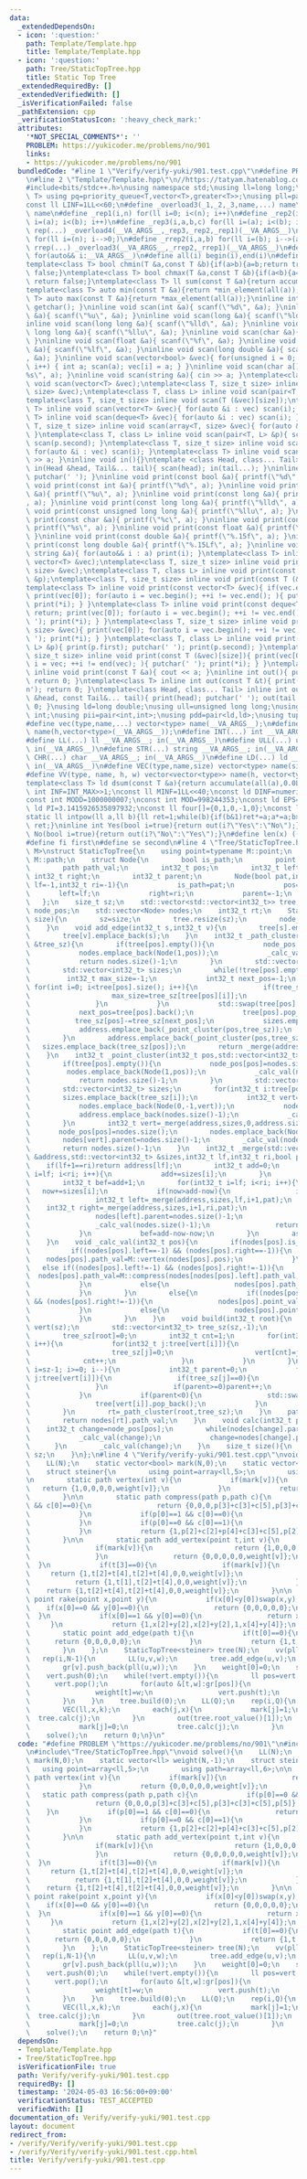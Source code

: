 ```yaml
---
data:
  _extendedDependsOn:
  - icon: ':question:'
    path: Template/Template.hpp
    title: Template/Template.hpp
  - icon: ':question:'
    path: Tree/StaticTopTree.hpp
    title: Static Top Tree
  _extendedRequiredBy: []
  _extendedVerifiedWith: []
  _isVerificationFailed: false
  _pathExtension: cpp
  _verificationStatusIcon: ':heavy_check_mark:'
  attributes:
    '*NOT_SPECIAL_COMMENTS*': ''
    PROBLEM: https://yukicoder.me/problems/no/901
    links:
    - https://yukicoder.me/problems/no/901
  bundledCode: "#line 1 \"Verify/verify-yuki/901.test.cpp\"\n#define PROBLEM \"https://yukicoder.me/problems/no/901\"\
    \n#line 2 \"Template/Template.hpp\"\n//https://tatyam.hatenablog.com/entry/2019/12/15/003634\n\
    #include<bits/stdc++.h>\nusing namespace std;\nusing ll=long long;\ntemplate<class\
    \ T> using pq=priority_queue<T,vector<T>,greater<T>>;\nusing pll=pair<ll,ll>;\n\
    const ll LINF=1LL<<60;\n#define _overload3(_1,_2,_3,name,...) name\n#define _overload4(_1,_2,_3,_4,name,...)\
    \ name\n#define _rep1(i,n) for(ll i=0; i<(n); i++)\n#define _rep2(i,a,b) for(ll\
    \ i=(a); i<(b); i++)\n#define _rep3(i,a,b,c) for(ll i=(a); i<(b); i+=(c))\n#define\
    \ rep(...) _overload4(__VA_ARGS__,_rep3,_rep2,_rep1)(__VA_ARGS__)\n#define _rrep1(i,n)\
    \ for(ll i=(n); i-->0;)\n#define _rrep2(i,a,b) for(ll i=(b); i-->(a);)\n#define\
    \ rrep(...) _overload3(__VA_ARGS__,_rrep2,_rrep1)(__VA_ARGS__)\n#define each(i,...)\
    \ for(auto&& i:__VA_ARGS__)\n#define all(i) begin(i),end(i)\n#define rall(i) rbegin(i),rend(i)\n\
    template<class T> bool chmin(T &a,const T &b){if(a>b){a=b;return true;}else return\
    \ false;}\ntemplate<class T> bool chmax(T &a,const T &b){if(a<b){a=b;return true;}else\
    \ return false;}\ntemplate<class T> ll sum(const T &a){return accumulate(all(a),0LL);}\n\
    template<class T> auto min(const T &a){return *min_element(all(a));}\ntemplate<class\
    \ T> auto max(const T &a){return *max_element(all(a));}\ninline int scan(){ return\
    \ getchar(); }\ninline void scan(int &a){ scanf(\"%d\", &a); }\ninline void scan(unsigned\
    \ &a){ scanf(\"%u\", &a); }\ninline void scan(long &a){ scanf(\"%ld\", &a); }\n\
    inline void scan(long long &a){ scanf(\"%lld\", &a); }\ninline void scan(unsigned\
    \ long long &a){ scanf(\"%llu\", &a); }\ninline void scan(char &a){ cin >> a;\
    \ }\ninline void scan(float &a){ scanf(\"%f\", &a); }\ninline void scan(double\
    \ &a){ scanf(\"%lf\", &a); }\ninline void scan(long double &a){ scanf(\"%Lf\"\
    , &a); }\ninline void scan(vector<bool> &vec){ for(unsigned i = 0; i < vec.size();\
    \ i++) { int a; scan(a); vec[i] = a; } }\ninline void scan(char a[]){ scanf(\"\
    %s\", a); }\ninline void scan(string &a){ cin >> a; }\ntemplate<class T> inline\
    \ void scan(vector<T> &vec);\ntemplate<class T, size_t size> inline void scan(array<T,\
    \ size> &vec);\ntemplate<class T, class L> inline void scan(pair<T, L> &p);\n\
    template<class T, size_t size> inline void scan(T (&vec)[size]);\ntemplate<class\
    \ T> inline void scan(vector<T> &vec){ for(auto &i : vec) scan(i); }\ntemplate<class\
    \ T> inline void scan(deque<T> &vec){ for(auto &i : vec) scan(i); }\ntemplate<class\
    \ T, size_t size> inline void scan(array<T, size> &vec){ for(auto &i : vec) scan(i);\
    \ }\ntemplate<class T, class L> inline void scan(pair<T, L> &p){ scan(p.first);\
    \ scan(p.second); }\ntemplate<class T, size_t size> inline void scan(T (&vec)[size]){\
    \ for(auto &i : vec) scan(i); }\ntemplate<class T> inline void scan(T &a){ cin\
    \ >> a; }\ninline void in(){}\ntemplate <class Head, class... Tail> inline void\
    \ in(Head &head, Tail&... tail){ scan(head); in(tail...); }\ninline void print(){\
    \ putchar(' '); }\ninline void print(const bool &a){ printf(\"%d\", a); }\ninline\
    \ void print(const int &a){ printf(\"%d\", a); }\ninline void print(const unsigned\
    \ &a){ printf(\"%u\", a); }\ninline void print(const long &a){ printf(\"%ld\"\
    , a); }\ninline void print(const long long &a){ printf(\"%lld\", a); }\ninline\
    \ void print(const unsigned long long &a){ printf(\"%llu\", a); }\ninline void\
    \ print(const char &a){ printf(\"%c\", a); }\ninline void print(const char a[]){\
    \ printf(\"%s\", a); }\ninline void print(const float &a){ printf(\"%.15f\", a);\
    \ }\ninline void print(const double &a){ printf(\"%.15f\", a); }\ninline void\
    \ print(const long double &a){ printf(\"%.15Lf\", a); }\ninline void print(const\
    \ string &a){ for(auto&& i : a) print(i); }\ntemplate<class T> inline void print(const\
    \ vector<T> &vec);\ntemplate<class T, size_t size> inline void print(const array<T,\
    \ size> &vec);\ntemplate<class T, class L> inline void print(const pair<T, L>\
    \ &p);\ntemplate<class T, size_t size> inline void print(const T (&vec)[size]);\n\
    template<class T> inline void print(const vector<T> &vec){ if(vec.empty()) return;\
    \ print(vec[0]); for(auto i = vec.begin(); ++i != vec.end(); ){ putchar(' ');\
    \ print(*i); } }\ntemplate<class T> inline void print(const deque<T> &vec){ if(vec.empty())\
    \ return; print(vec[0]); for(auto i = vec.begin(); ++i != vec.end(); ){ putchar('\
    \ '); print(*i); } }\ntemplate<class T, size_t size> inline void print(const array<T,\
    \ size> &vec){ print(vec[0]); for(auto i = vec.begin(); ++i != vec.end(); ){ putchar('\
    \ '); print(*i); } }\ntemplate<class T, class L> inline void print(const pair<T,\
    \ L> &p){ print(p.first); putchar(' '); print(p.second); }\ntemplate<class T,\
    \ size_t size> inline void print(const T (&vec)[size]){ print(vec[0]); for(auto\
    \ i = vec; ++i != end(vec); ){ putchar(' '); print(*i); } }\ntemplate<class T>\
    \ inline void print(const T &a){ cout << a; }\ninline int out(){ putchar('\\n');\
    \ return 0; }\ntemplate<class T> inline int out(const T &t){ print(t); putchar('\\\
    n'); return 0; }\ntemplate<class Head, class... Tail> inline int out(const Head\
    \ &head, const Tail&... tail){ print(head); putchar(' '); out(tail...); return\
    \ 0; }\nusing ld=long double;\nusing ull=unsigned long long;\nusing uint=unsigned\
    \ int;\nusing pii=pair<int,int>;\nusing pdd=pair<ld,ld>;\nusing tuplis=array<ll,3>;\n\
    #define vec(type,name,...) vector<type> name(__VA_ARGS__);\n#define vv(type,name,h,...)vector<vector<type>>\
    \ name(h,vector<type>(__VA_ARGS__));\n#define INT(...) int __VA_ARGS__; in(__VA_ARGS__)\n\
    #define LL(...) ll __VA_ARGS__; in(__VA_ARGS__)\n#define ULL(...) ull __VA_ARGS__;\
    \ in(__VA_ARGS__)\n#define STR(...) string __VA_ARGS__; in(__VA_ARGS__)\n#define\
    \ CHR(...) char __VA_ARGS__; in(__VA_ARGS__)\n#define LD(...) ld __VA_ARGS__;\
    \ in(__VA_ARGS__)\n#define VEC(type,name,size) vector<type> name(size); in(name)\n\
    #define VV(type, name, h, w) vector<vector<type>> name(h, vector<type>(w)); in(name)\n\
    template<class T> ld dsum(const T &a){return accumulate(all(a),0.0L);}\nconst\
    \ int INF=INT_MAX>>1;\nconst ll MINF=1LL<<40;\nconst ld DINF=numeric_limits<ld>::infinity();\n\
    const int MODD=1000000007;\nconst int MOD=998244353;\nconst ld EPS=1e-9;\nconst\
    \ ld PI=3.1415926535897932;\nconst ll four[]={0,1,0,-1,0};\nconst ll eight[]={0,1,1,0,-1,-1,1,-1,0};\n\
    static ll intpow(ll a,ll b){ll ret=1;while(b){if(b&1)ret*=a;a*=a;b>>=1;}return\
    \ ret;}\ninline int Yes(bool i=true){return out(i?\"Yes\":\"No\");}\ninline int\
    \ No(bool i=true){return out(i?\"No\":\"Yes\");}\n#define len(x) ((int)(x).size())\n\
    #define fi first\n#define se second\n#line 4 \"Tree/StaticTopTree.hpp\"\ntemplate<class\
    \ M>\nstruct StaticTopTree{\n    using point=typename M::point;\n    using path=typename\
    \ M::path;\n    struct Node{\n        bool is_path;\n        point point_val;\n\
    \        path path_val;\n        int32_t pos;\n        int32_t left;\n       \
    \ int32_t right;\n        int32_t parent;\n        Node(bool pat,int32_t po=-1,int32_t\
    \ lf=-1,int32_t ri=-1){\n            is_path=pat;\n            pos=po;\n     \
    \       left=lf;\n            right=ri;\n            parent=-1;\n        }\n \
    \   };\n    size_t sz;\n    std::vector<std::vector<int32_t>> tree;\n    std::vector<int32_t>\
    \ node_pos;\n    std::vector<Node> nodes;\n    int32_t rt;\n    StaticTopTree(size_t\
    \ size){\n        sz=size;\n        tree.resize(sz);\n        node_pos.resize(sz);\n\
    \    }\n    void add_edge(int32_t s,int32_t v){\n        tree[s].emplace_back(v);\n\
    \        tree[v].emplace_back(s);\n    }\n    int32_t _path_cluster(int32_t pos,std::vector<int32_t>\
    \ &tree_sz){\n        if(tree[pos].empty()){\n            node_pos[pos]=nodes.size();\n\
    \            nodes.emplace_back(Node(1,pos));\n            _calc_val(nodes.size()-1);\n\
    \            return nodes.size()-1;\n        }\n        std::vector<int32_t> address;\n\
    \        std::vector<int32_t> sizes;\n        while(!tree[pos].empty()){\n   \
    \         int32_t max_size=-1;\n            int32_t next_pos=-1;\n           \
    \ for(int i=0; i<tree[pos].size(); i++){\n                if(tree_sz[tree[pos][i]]>max_size){\n\
    \                    max_size=tree_sz[tree[pos][i]];\n                    next_pos=i;\n\
    \                }\n            }\n            std::swap(tree[pos][next_pos],tree[pos].back());\n\
    \            next_pos=tree[pos].back();\n            tree[pos].pop_back();\n \
    \           tree_sz[pos]-=tree_sz[next_pos];\n            sizes.emplace_back(tree_sz[pos]);\n\
    \            address.emplace_back(_point_cluster(pos,tree_sz));\n            pos=next_pos;\n\
    \        }\n        address.emplace_back(_point_cluster(pos,tree_sz));\n     \
    \   sizes.emplace_back(tree_sz[pos]);\n        return _merge(address,sizes,0,address.size(),1);\n\
    \    }\n    int32_t _point_cluster(int32_t pos,std::vector<int32_t> &tree_sz){\n\
    \        if(tree[pos].empty()){\n            node_pos[pos]=nodes.size();\n   \
    \         nodes.emplace_back(Node(1,pos));\n            _calc_val(nodes.size()-1);\n\
    \            return nodes.size()-1;\n        }\n        std::vector<int32_t> address;\n\
    \        std::vector<int32_t> sizes;\n        for(int32_t i:tree[pos]){\n    \
    \        sizes.emplace_back(tree_sz[i]);\n            int32_t vert=_path_cluster(i,tree_sz);\n\
    \            nodes.emplace_back(Node(0,-1,vert));\n            nodes[vert].parent=nodes.size()-1;\n\
    \            address.emplace_back(nodes.size()-1);\n            _calc_val(nodes.size()-1);\n\
    \        }\n        int32_t vert=_merge(address,sizes,0,address.size(),0);\n \
    \       node_pos[pos]=nodes.size();\n        nodes.emplace_back(Node(1,pos,vert));\n\
    \        nodes[vert].parent=nodes.size()-1;\n        _calc_val(nodes.size()-1);\n\
    \        return nodes.size()-1;\n    }\n    int32_t _merge(std::vector<int32_t>\
    \ &address,std::vector<int32_t> &sizes,int32_t lf,int32_t ri,bool pat){\n    \
    \    if(lf+1==ri)return address[lf];\n        int32_t add=0;\n        for(int32_t\
    \ i=lf; i<ri; i++){\n            add+=sizes[i];\n        }\n        int32_t now=0;\n\
    \        int32_t bef=add+1;\n        for(int32_t i=lf; i<ri; i++){\n         \
    \   now+=sizes[i];\n            if(now>add-now){\n                if(now+now-add>bef)i--;\n\
    \                int32_t left=_merge(address,sizes,lf,i+1,pat);\n            \
    \    int32_t right=_merge(address,sizes,i+1,ri,pat);\n                nodes.emplace_back(Node(pat,-1,left,right));\n\
    \                nodes[left].parent=nodes.size()-1;\n                nodes[right].parent=nodes.size()-1;\n\
    \                _calc_val(nodes.size()-1);\n                return nodes.size()-1;\n\
    \            }\n            bef=add-now-now;\n        }\n        assert(false);\n\
    \    }\n    void _calc_val(int32_t pos){\n        if(nodes[pos].is_path){\n  \
    \          if((nodes[pos].left==-1) && (nodes[pos].right==-1)){\n            \
    \    nodes[pos].path_val=M::vertex(nodes[pos].pos);\n            }\n         \
    \   else if((nodes[pos].left!=-1) && (nodes[pos].right!=-1)){\n              \
    \  nodes[pos].path_val=M::compress(nodes[nodes[pos].left].path_val,nodes[nodes[pos].right].path_val);\n\
    \            }\n            else{\n                nodes[pos].path_val=M::add_vertex(nodes[nodes[pos].left].point_val,nodes[pos].pos);\n\
    \            }\n        }\n        else{\n            if((nodes[pos].left!=-1)\
    \ && (nodes[pos].right!=-1)){\n                nodes[pos].point_val=M::rake(nodes[nodes[pos].left].point_val,nodes[nodes[pos].right].point_val);\n\
    \            }\n            else{\n                nodes[pos].point_val=M::add_edge(nodes[nodes[pos].left].path_val);\n\
    \            }\n        }\n    }\n    void build(int32_t root){\n        std::vector<int32_t>\
    \ vert(sz);\n        std::vector<int32_t> tree_sz(sz,-1);\n        vert[0]=root;\n\
    \        tree_sz[root]=0;\n        int32_t cnt=1;\n        for(int32_t i=0; i<sz;\
    \ i++){\n            for(int32_t j:tree[vert[i]]){\n                if(tree_sz[j]){\n\
    \                    tree_sz[j]=0;\n                    vert[cnt]=j;\n       \
    \             cnt++;\n                }\n            }\n        }\n        for(int32_t\
    \ i=sz-1; i>=0; i--){\n            int32_t parent=0;\n            for(int32_t\
    \ j:tree[vert[i]]){\n                if(tree_sz[j]==0){\n                    parent=-parent-1;\n\
    \                }\n                if(parent>=0)parent++;\n                tree_sz[vert[i]]+=tree_sz[j];\n\
    \            }\n            if(parent<0){\n                std::swap(tree[vert[i]][-parent-1],tree[vert[i]].back());\n\
    \                tree[vert[i]].pop_back();\n            }\n            tree_sz[vert[i]]++;\n\
    \        }\n        rt=_path_cluster(root,tree_sz);\n    }\n    path root_value(){\n\
    \        return nodes[rt].path_val;\n    }\n    void calc(int32_t pos){\n    \
    \    int32_t change=node_pos[pos];\n        while(nodes[change].parent!=-1){\n\
    \            _calc_val(change);\n            change=nodes[change].parent;\n  \
    \      }\n        _calc_val(change);\n    }\n    size_t size(){\n        return\
    \ sz;\n    }\n};\n#line 4 \"Verify/verify-yuki/901.test.cpp\"\nvoid solve(){\n\
    \    LL(N);\n    static vector<bool> mark(N,0);\n    static vector<ll> weight(N,-1);\n\
    \    struct steiner{\n        using point=array<ll,5>;\n        using path=array<ll,6>;\n\
    \n        static path vertex(int v){\n            if(mark[v]){\n             \
    \   return {1,0,0,0,0,weight[v]};\n            }\n            return {0,0,0,0,0,weight[v]};\n\
    \        }\n\n        static path compress(path p,path c){\n            if(p[0]==0\
    \ && c[0]==0){\n                return {0,0,0,p[3]+c[3]+c[5],p[3]+c[3]+c[5],p[5]};\n\
    \            }\n            if(p[0]==1 && c[0]==0){\n                return {1,p[1],p[2],p[3],p[4]+c[3]+c[5],p[5]};\n\
    \            }\n            if(p[0]==0 && c[0]==1){\n                return {1,c[1],c[2],p[3]+c[3]+c[5],c[4],p[5]};\n\
    \            }\n            return {1,p[2]+c[2]+p[4]+c[3]+c[5],p[2]+c[2]+p[4]+c[3]+c[5],p[3],c[4],p[5]};\n\
    \        }\n\n        static path add_vertex(point t,int v){\n            if(t[0]==0){\n\
    \                if(mark[v]){\n                    return {1,0,0,0,0,weight[v]};\n\
    \                }\n                return {0,0,0,0,0,weight[v]};\n          \
    \  }\n            if(t[3]==0){\n                if(mark[v]){\n               \
    \     return {1,t[2]+t[4],t[2]+t[4],0,0,weight[v]};\n                }\n     \
    \           return {1,t[1],t[2]+t[4],0,0,weight[v]};\n            }\n        \
    \    return {1,t[2]+t[4],t[2]+t[4],0,0,weight[v]};\n        }\n\n        static\
    \ point rake(point x,point y){\n            if(x[0]<y[0])swap(x,y);\n        \
    \    if(x[0]==0 && y[0]==0){\n                return {0,0,0,0,0};\n          \
    \  }\n            if(x[0]==1 && y[0]==0){\n                return x;\n       \
    \     }\n            return {1,x[2]+y[2],x[2]+y[2],1,x[4]+y[4]};\n        }\n\n\
    \        static point add_edge(path t){\n            if(t[0]==0){\n          \
    \      return {0,0,0,0,0};\n            }\n            return {1,t[1],t[2]+t[3],0,t[5]};\n\
    \        }\n    };\n    StaticTopTree<steiner> tree(N);\n    vv(pll,gr,N);\n \
    \   rep(i,N-1){\n        LL(u,v,w);\n        tree.add_edge(u,v);\n        gr[u].push_back(pll(v,w));\n\
    \        gr[v].push_back(pll(u,w));\n    }\n    weight[0]=0;\n    stack<ll> vert;\n\
    \    vert.push(0);\n    while(!vert.empty()){\n        ll pos=vert.top();\n  \
    \      vert.pop();\n        for(auto &[t,w]:gr[pos]){\n            if(weight[t]==-1){\n\
    \                weight[t]=w;\n                vert.push(t);\n            }\n\
    \        }\n    }\n    tree.build(0);\n    LL(Q);\n    rep(i,Q){\n        LL(k);\n\
    \        VEC(ll,x,k);\n        each(j,x){\n            mark[j]=1;\n          \
    \  tree.calc(j);\n        }\n        out(tree.root_value()[1]);\n        each(j,x){\n\
    \            mark[j]=0;\n            tree.calc(j);\n        }\n    }\n}\nint main(){\n\
    \    solve();\n    return 0;\n}\n"
  code: "#define PROBLEM \"https://yukicoder.me/problems/no/901\"\n#include\"Template/Template.hpp\"\
    \n#include\"Tree/StaticTopTree.hpp\"\nvoid solve(){\n    LL(N);\n    static vector<bool>\
    \ mark(N,0);\n    static vector<ll> weight(N,-1);\n    struct steiner{\n     \
    \   using point=array<ll,5>;\n        using path=array<ll,6>;\n\n        static\
    \ path vertex(int v){\n            if(mark[v]){\n                return {1,0,0,0,0,weight[v]};\n\
    \            }\n            return {0,0,0,0,0,weight[v]};\n        }\n\n     \
    \   static path compress(path p,path c){\n            if(p[0]==0 && c[0]==0){\n\
    \                return {0,0,0,p[3]+c[3]+c[5],p[3]+c[3]+c[5],p[5]};\n        \
    \    }\n            if(p[0]==1 && c[0]==0){\n                return {1,p[1],p[2],p[3],p[4]+c[3]+c[5],p[5]};\n\
    \            }\n            if(p[0]==0 && c[0]==1){\n                return {1,c[1],c[2],p[3]+c[3]+c[5],c[4],p[5]};\n\
    \            }\n            return {1,p[2]+c[2]+p[4]+c[3]+c[5],p[2]+c[2]+p[4]+c[3]+c[5],p[3],c[4],p[5]};\n\
    \        }\n\n        static path add_vertex(point t,int v){\n            if(t[0]==0){\n\
    \                if(mark[v]){\n                    return {1,0,0,0,0,weight[v]};\n\
    \                }\n                return {0,0,0,0,0,weight[v]};\n          \
    \  }\n            if(t[3]==0){\n                if(mark[v]){\n               \
    \     return {1,t[2]+t[4],t[2]+t[4],0,0,weight[v]};\n                }\n     \
    \           return {1,t[1],t[2]+t[4],0,0,weight[v]};\n            }\n        \
    \    return {1,t[2]+t[4],t[2]+t[4],0,0,weight[v]};\n        }\n\n        static\
    \ point rake(point x,point y){\n            if(x[0]<y[0])swap(x,y);\n        \
    \    if(x[0]==0 && y[0]==0){\n                return {0,0,0,0,0};\n          \
    \  }\n            if(x[0]==1 && y[0]==0){\n                return x;\n       \
    \     }\n            return {1,x[2]+y[2],x[2]+y[2],1,x[4]+y[4]};\n        }\n\n\
    \        static point add_edge(path t){\n            if(t[0]==0){\n          \
    \      return {0,0,0,0,0};\n            }\n            return {1,t[1],t[2]+t[3],0,t[5]};\n\
    \        }\n    };\n    StaticTopTree<steiner> tree(N);\n    vv(pll,gr,N);\n \
    \   rep(i,N-1){\n        LL(u,v,w);\n        tree.add_edge(u,v);\n        gr[u].push_back(pll(v,w));\n\
    \        gr[v].push_back(pll(u,w));\n    }\n    weight[0]=0;\n    stack<ll> vert;\n\
    \    vert.push(0);\n    while(!vert.empty()){\n        ll pos=vert.top();\n  \
    \      vert.pop();\n        for(auto &[t,w]:gr[pos]){\n            if(weight[t]==-1){\n\
    \                weight[t]=w;\n                vert.push(t);\n            }\n\
    \        }\n    }\n    tree.build(0);\n    LL(Q);\n    rep(i,Q){\n        LL(k);\n\
    \        VEC(ll,x,k);\n        each(j,x){\n            mark[j]=1;\n          \
    \  tree.calc(j);\n        }\n        out(tree.root_value()[1]);\n        each(j,x){\n\
    \            mark[j]=0;\n            tree.calc(j);\n        }\n    }\n}\nint main(){\n\
    \    solve();\n    return 0;\n}"
  dependsOn:
  - Template/Template.hpp
  - Tree/StaticTopTree.hpp
  isVerificationFile: true
  path: Verify/verify-yuki/901.test.cpp
  requiredBy: []
  timestamp: '2024-05-03 16:56:00+09:00'
  verificationStatus: TEST_ACCEPTED
  verifiedWith: []
documentation_of: Verify/verify-yuki/901.test.cpp
layout: document
redirect_from:
- /verify/Verify/verify-yuki/901.test.cpp
- /verify/Verify/verify-yuki/901.test.cpp.html
title: Verify/verify-yuki/901.test.cpp
---
```

